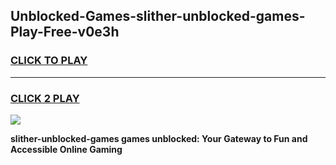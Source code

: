 
## Unblocked-Games-slither-unblocked-games-Play-Free-v0e3h
<h3>
<a href="https://premium76.site?title=slither-unblocked-games&ref=09A">CLICK TO PLAY</a></h3>
<hr>

<h3>
<a href="https://premium76.site?title=slither-unblocked-games&ref=09A">CLICK 2 PLAY</a>
  
</h3>

<a href="https://premium76.site?title=slither-unblocked-games&ref=09A"><img src="https://clearcache.store/games.png"></a>


**slither-unblocked-games games unblocked: Your Gateway to Fun and Accessible Online Gaming**
